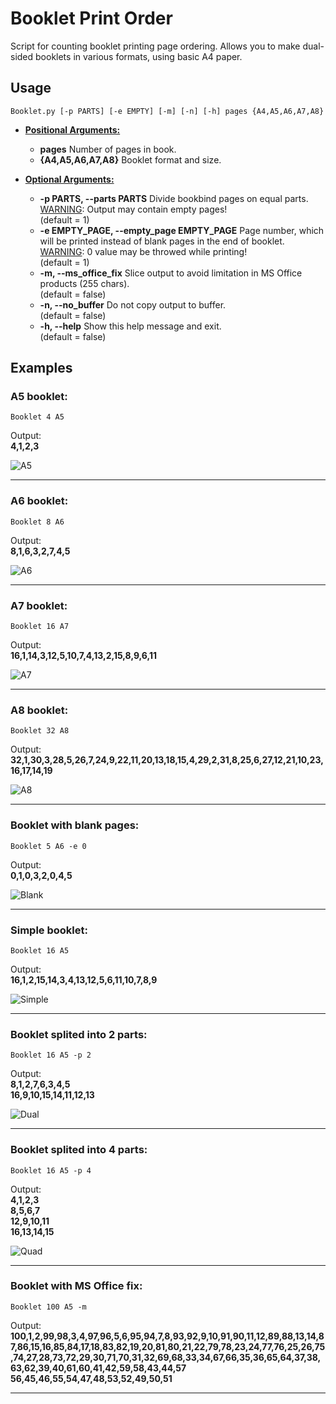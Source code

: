 # Booklet Print Order

Script for counting booklet printing page ordering. Allows you to make dual-sided booklets in various formats, using basic A4 paper.

## Usage

`Booklet.py [-p PARTS] [-e EMPTY] [-m] [-n] [-h] pages {A4,A5,A6,A7,A8}`

- <u>**Positional Arguments:**</u>
	- **pages** Number of pages in book.
	- **{A4,A5,A6,A7,A8}** Booklet format and size.

- <u>**Optional Arguments:**</u>
	- **-p PARTS, --parts PARTS** Divide bookbind pages on equal parts.<br>
	<u>WARNING</u>: Output may contain empty pages!<br>
	(default = 1)
	- **-e EMPTY_PAGE, --empty_page EMPTY_PAGE** Page number, which will be printed instead of blank pages in the end of booklet.<br>
	<u>WARNING</u>: 0 value may be throwed while printing!<br>
	(default = 1)
	- **-m, --ms_office_fix** Slice output to avoid limitation in MS Office products (255 chars).<br>
	(default = false)
	- **-n, --no_buffer** Do not copy output to buffer.<br>
	(default = false)
	- **-h, --help** Show this help message and exit.<br>
	(default = false)

## Examples

### A5 booklet:

`Booklet 4 A5`

Output:<br>
**4,1,2,3**

![A5](https://user-images.githubusercontent.com/20092823/86597228-bd00be00-bf9b-11ea-8956-038ecf41f156.png)

------

### A6 booklet:

`Booklet 8 A6`

Output:<br>
**8,1,6,3,2,7,4,5**

![A6](https://user-images.githubusercontent.com/20092823/86597245-c12cdb80-bf9b-11ea-8d86-5951c2169fbc.png)

------

### A7 booklet:

`Booklet 16 A7`

Output:<br>
**16,1,14,3,12,5,10,7,4,13,2,15,8,9,6,11**

![A7](https://user-images.githubusercontent.com/20092823/86597247-c1c57200-bf9b-11ea-9a6f-5d74d87078f5.png)

------

### A8 booklet:

`Booklet 32 A8`

Output:<br>
**32,1,30,3,28,5,26,7,24,9,22,11,20,13,18,15,4,29,2,31,8,25,6,27,12,21,10,23,16,17,14,19**

![A8](https://user-images.githubusercontent.com/20092823/86597251-c1c57200-bf9b-11ea-9903-dbfbd8846395.png)

------

### Booklet with blank pages:

`Booklet 5 A6 -e 0`

Output:<br>
**0,1,0,3,2,0,4,5**

![Blank](https://user-images.githubusercontent.com/20092823/86597266-c558f900-bf9b-11ea-966d-f2278ab7ab8c.png)

------

### Simple booklet:

`Booklet 16 A5`

Output:<br>
**16,1,2,15,14,3,4,13,12,5,6,11,10,7,8,9**

![Simple](https://user-images.githubusercontent.com/20092823/86757672-98f8b780-c043-11ea-8944-2537e3d8ec54.png)

------

### Booklet splited into 2 parts:

`Booklet 16 A5 -p 2`

Output:<br>
**8,1,2,7,6,3,4,5**<br>
**16,9,10,15,14,11,12,13**

![Dual](https://user-images.githubusercontent.com/20092823/86757656-972ef400-c043-11ea-86c9-e5f2861a9273.png)

------

### Booklet splited into 4 parts:

`Booklet 16 A5 -p 4`

Output:<br>
**4,1,2,3**<br>
**8,5,6,7**<br>
**12,9,10,11**<br>
**16,13,14,15**

![Quad](https://user-images.githubusercontent.com/20092823/86757668-98602100-c043-11ea-9180-e63d22d51e45.png)

------

### Booklet with MS Office fix:

`Booklet 100 A5 -m`

Output:<br>
**100,1,2,99,98,3,4,97,96,5,6,95,94,7,8,93,92,9,10,91,90,11,12,89,88,13,14,87,86,15,16,85,84,17,18,83,82,19,20,81,80,21,22,79,78,23,24,77,76,25,26,75,74,27,28,73,72,29,30,71,70,31,32,69,68,33,34,67,66,35,36,65,64,37,38,63,62,39,40,61,60,41,42,59,58,43,44,57**
<br>
**56,45,46,55,54,47,48,53,52,49,50,51**

------
